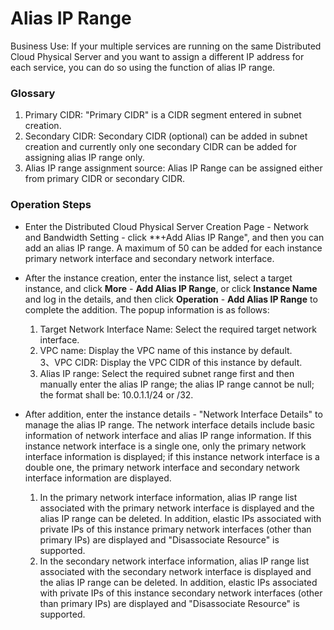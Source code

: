 # Alias IP Range

Business Use: If your multiple services are running on the same Distributed Cloud Physical Server and you want to assign a different IP address for each service, you can do so using the function of alias IP range.

### Glossary
  1. Primary CIDR: "Primary CIDR" is a CIDR segment entered in subnet creation.<br/>
  2. Secondary CIDR: Secondary CIDR (optional) can be added in subnet creation and currently only one secondary CIDR can be added for assigning alias IP range only.<br/>
  3. Alias IP range assignment source: Alias IP Range can be assigned either from primary CIDR or secondary CIDR.<br/>

### Operation Steps
- Enter the Distributed Cloud Physical Server Creation Page - Network and Bandwidth Setting - click **+Add Alias IP Range", and then you can add an alias IP range. A maximum of 50 can be added for each instance primary network interface and secondary network interface.<br/>

- After the instance creation, enter the instance list, select a target instance, and click **More** - **Add Alias IP Range**, or click **Instance Name** and log in the details, and then click **Operation** - **Add Alias IP Range** to complete the addition. The popup information is as follows:<br/>
  1. Target Network Interface Name: Select the required target network interface.<br/>
  2. VPC name: Display the VPC name of this instance by default.<br/>
  3、VPC CIDR: Display the VPC CIDR of this instance by default.<br/>
  4. Alias IP range: Select the required subnet range first and then manually enter the alias IP range; the alias IP range cannot be null; the format shall be: 10.0.1.1/24 or /32.<br/>
  
- After addition, enter the instance details - "Network Interface Details" to manage the alias IP range. The network interface details include basic information of network interface and alias IP range information. If this instance network interface is a single one, only the primary network interface information is displayed; if this instance network interface is a double one, the primary network interface and secondary network interface information are displayed.<br/>
  1. In the primary network interface information, alias IP range list associated with the primary network interface is displayed and the alias IP range can be deleted. In addition, elastic IPs associated with private IPs of this instance primary network interfaces (other than primary IPs) are displayed and "Disassociate Resource" is supported.<br/>
  2. In the secondary network interface information, alias IP range list associated with the secondary network interface is displayed and the alias IP range can be deleted. In addition, elastic IPs associated with private IPs of this instance secondary network interfaces (other than primary IPs) are displayed and "Disassociate Resource" is supported.<br/>
  

